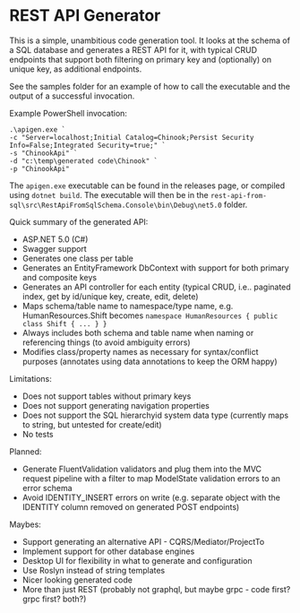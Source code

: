 # REST API Generator

This is a simple, unambitious code generation tool. It looks at the schema of a SQL database 
and generates a REST API for it, with typical CRUD endpoints that support both filtering on 
primary key and (optionally) on unique key, as additional endpoints.

See the samples folder for an example of how to call the executable and the output of a successful invocation.

Example PowerShell invocation:

```
.\apigen.exe `
-c "Server=localhost;Initial Catalog=Chinook;Persist Security Info=False;Integrated Security=true;" `
-s "ChinookApi" `
-d "c:\temp\generated code\Chinook" `
-p "ChinookApi" 
```

The `apigen.exe` executable can be found in the releases page, or compiled using `dotnet build`. The executable will then be in the
`rest-api-from-sql\src\RestApiFromSqlSchema.Console\bin\Debug\net5.0` folder.

Quick summary of the generated API:

  * ASP.NET 5.0 (C#)
  * Swagger support
  * Generates one class per table 
  * Generates an EntityFramework DbContext with support for both primary and composite keys
  * Generates an API controller for each entity (typical CRUD, i.e.. paginated index, get by id/unique key, create, edit, delete)
  * Maps schema/table name to namespace/type name, e.g. HumanResources.Shift becomes `namespace HumanResources { public class Shift { ... } }`
  * Always includes both schema and table name when naming or referencing things (to avoid ambiguity errors)
  * Modifies class/property names as necessary for syntax/conflict purposes (annotates using data annotations to keep the ORM happy)

Limitations:

  * Does not support tables without primary keys
  * Does not support generating navigation properties
  * Does not support the SQL hierarchyid system data type (currently maps to string, but untested for create/edit)
  * No tests

Planned:

  * Generate FluentValidation validators and plug them into the MVC request pipeline with a filter to map ModelState validation errors to an error schema
  * Avoid IDENTITY_INSERT errors on write (e.g. separate object with the IDENTITY column removed on generated POST endpoints)

Maybes:

  * Support generating an alternative API - CQRS/Mediator/ProjectTo
  * Implement support for other database engines
  * Desktop UI for flexibility in what to generate and configuration
  * Use Roslyn instead of string templates
  * Nicer looking generated code
  * More than just REST (probably not graphql, but maybe grpc - code first? grpc first? both?)